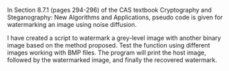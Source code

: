 In Section 8.7.1 (pages 294-296) of the CAS textbook Cryptography and Steganography: New Algorithms and Applications, 
pseudo code is given for watermarking an image using noise diffusion. 

I have created a script to watermark a grey-level image with another binary image based on the method proposed. 
Test the function using different images working with BMP files. The program will print the host image, followed by
the watermarked image, and finally the recovered watermark.

